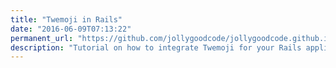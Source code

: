 ```yaml
---
title: "Twemoji in Rails"
date: "2016-06-09T07:13:22"
permanent_url: "https://github.com/jollygoodcode/jollygoodcode.github.io/issues/18"
description: "Tutorial on how to integrate Twemoji for your Rails application."
---
```

